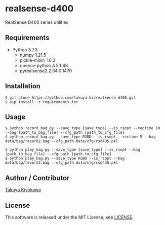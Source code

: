 # realsense-d400

RealSense D400 series utilities

## Requirements

- Python 3.7.3
  - numpy 1.21.5
  - pickle-mixin 1.0.2
  - opencv-python 4.5.1.48
  - pyrealsense2 2.34.0.1470

## Installation

	$ git clone https://github.com/takuya-ki/realsense-d400.git
	$ pip install -r requirements.txt

## Usage

    $ python record_bag.py --save_type [save_type] --is_rsopt --rectime 10 --bag [path_to_bag_file] --cfg_path [path_to_cfg_file]
    $ python record_bag.py --save_type RGBD --is_rsopt --rectime 5 --bag data/bag/record2.bag --cfg_path data/cfg/rsd435.pkl

    $ python play_bag.py --save_type [save_type] --is_rsopt --bag [path_to_bag_file] --cfg_path [path_to_cfg_file]
    $ python play_bag.py --save_type RGBD --is_rsopt --bag data/bag/record2.bag --cfg_path data/cfg/rsd435.pkl

## Author / Contributor

[Takuya Kiyokawa](https://takuya-ki.github.io/)

## License

This software is released under the MIT License, see [LICENSE](./LICENSE).
